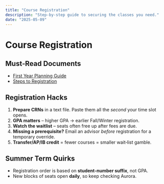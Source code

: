```yaml
---
title: "Course Registration"
description: "Step‑by‑step guide to securing the classes you need."
date: "2025-05-09"
---
```


# Course Registration

## Must‑Read Documents

- [First Year Planning Guide](https://issuu.com/firstyearcentre/docs/fypg?fr=sZGJmMjYxMDM4MzM)  
- [Steps to Registration](https://umanitoba.ca/registrar/registration/steps-registration)

## Registration Hacks

1. **Prepare CRNs** in a text file. Paste them all the _second_ your time slot opens.  
2. **GPA matters** – higher GPA → earlier Fall/Winter registration.  
3. **Watch the waitlist** – seats often free up after fees are due.  
4. **Missing a prerequisite?** Email an advisor _before_ registration for a temporary override.  
5. **Transfer/AP/IB credit** = fewer courses = smaller wait‑list gamble.

## Summer Term Quirks

- Registration order is based on **student‑number suffix**, not GPA.  
- New blocks of seats open **daily**, so keep checking Aurora.

